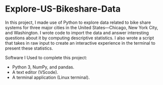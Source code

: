 # Explore-US-Bikeshare-Data
In this project, I made use of Python to explore data related to bike share systems for three major cities in the United States—Chicago, New York City, and Washington. I wrote code to import the data and answer interesting questions about it by computing descriptive statistics. I also wrote a script that takes in raw input to create an interactive experience in the terminal to present these statistics.

Software I Used to complete this project:
- Python 3, NumPy, and pandas.
- A text editor (VScode).
- A terminal application (Linux terminal).
